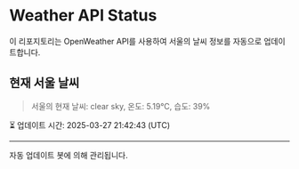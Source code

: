 
# Weather API Status

이 리포지토리는 OpenWeather API를 사용하여 서울의 날씨 정보를 자동으로 업데이트합니다.

## 현재 서울 날씨
> 서울의 현재 날씨: clear sky, 온도: 5.19°C, 습도: 39%

⏳ 업데이트 시간: 2025-03-27 21:42:43 (UTC)

---
자동 업데이트 봇에 의해 관리됩니다.
